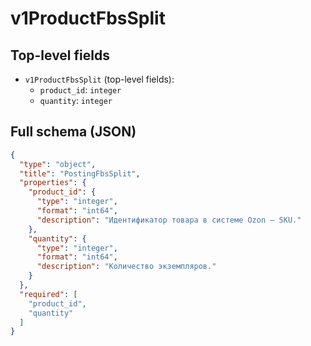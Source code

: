 # v1ProductFbsSplit

## Top-level fields
- `v1ProductFbsSplit` (top-level fields):
  - `product_id`: `integer`
  - `quantity`: `integer`

## Full schema (JSON)
```json
{
  "type": "object",
  "title": "PostingFbsSplit",
  "properties": {
    "product_id": {
      "type": "integer",
      "format": "int64",
      "description": "Идентификатор товара в системе Ozon — SKU."
    },
    "quantity": {
      "type": "integer",
      "format": "int64",
      "description": "Количество экземпляров."
    }
  },
  "required": [
    "product_id",
    "quantity"
  ]
}
```
